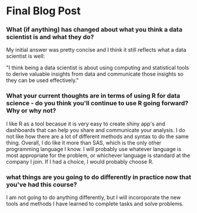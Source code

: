 # Final Blog Post 
### What (if anything) has changed about what you think a data scientist is and what they do?
My initial answer was pretty concise and I think it still reflects what a data scientist is well: 

"I think being a data scientist is about using computing and statistical tools to derive valuable insights from data and communicate those insights so they can be used effectively."

### What your current thoughts are in terms of using R for data science - do you think you'll continue to use R going forward?  Why or why not?
I like R as a tool becasue it is very easy to create shiny app's and dashboards that can help you share and communicate your analysis. I do not like how there are a lot of different methods and syntax to do the same thing. Overall, I do like it more than SAS, which is the only other programming language I know. I will probably use whatever language is most appropriate for the problem, or whichever language is standard at the company I join. If I had a choice, I would probably choose R. 

### what things are you going to do differently in practice now that you've had this course?
I am not going to do anything differently, but I will incoroporate the new tools and methods I have learned to complete tasks and solve problems. 
